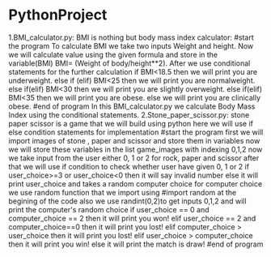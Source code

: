 # PythonProject
1.BMI_calculator.py:
  BMI is nothing but body mass index calculator:
  #start the program
  To calculate BMI we take two inputs Weight and height.
  Now we will calculate value using the given formula and store in the variable(BMI) BMI= (Weight of body/height**2).
  After we use conditional statements for the further calculation
  if BMI<18.5 then we will print you are underweight.
  else if (elif) BMI<25 then we will print you are normalweight.
  else if(elif) BMI<30 then we will print you are slightly overweight.
  else if(elif) BMI<35 then we will print you are obese.
  else we will print you are clinically obese.
  #end of program
  In this BMI_calculator.py we calculate Body Mass Index using the conditional statements.
 2.Stone_paper_scissor.py:
   stone paper scissor is a game that we will build using python 
   here we will use if else condition statements for implementation
   #start the program
   first we will import images of stone , paper and scissor and store them in variables
   now we will store these variables in the list game_images with indexing 0,1,2
   now we take input from the user either 0, 1 or 2 for rock, paper and scissor
   after that we will use if condition to check whether user have given 0, 1 or 2
   if user_choice>=3 or user_choice<0 then it will say invalid number
   else it will print user_choice and takes a random computer choice for computer choice we use random function
        that we import using #import random at the begining of the code also we use randint(0,2)to get inputs 0,1,2
        and will print the computer's random choice
        if user_choice == 0 and computer_choice == 2 then it will print you won!
        elif user_choice == 2 and computer_choice==0 then it will print you lost!
        elif computer_choice > user_choice then it will print you lost!
        elif user_choice > computer_choice then it will print you win!
        else it will print the match is draw!
  #end of program
  
  
  
